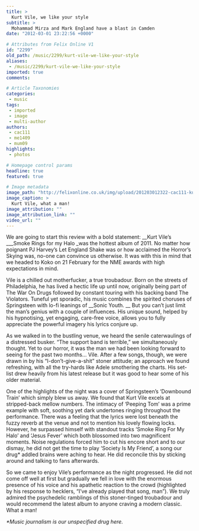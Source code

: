```yaml
---
title: >
  Kurt Vile, we like your style
subtitle: >
  Mohammad Mirza and Mark England have a blast in Camden
date: "2012-03-01 23:22:56 +0000"

# Attributes from Felix Online V1
id: "2299"
old_path: /music/2299/kurt-vile-we-like-your-style
aliases:
 - /music/2299/kurt-vile-we-like-your-style
imported: true
comments:

# Article Taxonomies
categories:
 - music
tags:
 - imported
 - image
 - multi-author
authors:
 - cac111
 - me1409
 - mum09
highlights:
 - photos

# Homepage control params
headline: true
featured: true

# Image metadata
image_path: "http://felixonline.co.uk/img/upload/201203012322-cac111-kurtv.jpg"
image_caption: >
  Kurt Vile, what a man!
image_attribution: ""
image_attribution_link: ""
video_url: ""
---
```


We are going to start this review with a bold statement: __Kurt Vile’s ___Smoke Rings for my Halo _was the hottest album of 2011. No matter how poignant PJ Harvey’s Let England Shake was or how acclaimed the Horror’s Skying was, no-one can convince us otherwise. It was with this in mind that we headed to Koko on 21 February for the NME awards with high expectations in mind.

Vile is a chilled out motherfucker, a true troubadour. Born on the streets of Philadelphia, he has lived a hectic life up until now, originally being part of The War On Drugs followed by constant touring with his backing band The Violators. Tuneful yet sporadic, his music combines the spirited choruses of Springsteen with lo-fi leanings of __Sonic Youth. __ But you can’t just limit the man’s genius with a couple of influences. His unique sound, helped by his hypnotising, yet engaging, care-free voice, allows you to fully appreciate the powerful imagery his lyrics conjure up.

As we walked in to the bustling venue, we heard the senile caterwaulings of a distressed busker. “The support band is terrible,” we simultaneously thought. Yet to our horror, it was the man we had been looking forward to seeing for the past two months… Vile. After a few songs, though, we were drawn in by his “I-don’t-give-a-shit” stoner attitude; an approach we found refreshing, with all the try-hards like Adele smothering the charts. His set-list drew heavily from his latest release but it was good to hear some of his older material.

One of the highlights of the night was a cover of Springsteen’s ‘Downbound Train’ which simply blew us away. We found that Kurt Vile excels at stripped-back mellow numbers. The intimacy of ‘Peeping Tom’ was a prime example with soft, soothing yet dark undertones ringing throughout the performance. There was a feeling that the lyrics were lost beneath the fuzzy reverb at the venue and not to mention his lovely flowing locks. However, he surpassed himself with standout tracks ‘Smoke Ring For My Halo’ and ‘Jesus Fever’ which both blossomed into two magnificent moments. Noise regulations forced him to cut his encore short and to our dismay, he did not get the time to play ‘Society Is My Friend’, a song our drug* addled brains were aching to hear. He did reconcile this by sticking around and talking to fans afterwards.

So we came to enjoy Vile’s performance as the night progressed. He did not come off well at first but gradually we fell in love with the enormous presence of his voice and his apathetic reaction to the crowd (highlighted by his response to hecklers, “I’ve already played that song, man”). We truly admired the psychedelic ramblings of this stoner-tinged troubadour and would recommend the latest album to anyone craving a modern classic. What a man!

_*Music journalism is our unspecified drug here._
